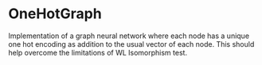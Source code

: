 # OneHotGraph

Implementation of a graph neural network where each node has a unique one hot encoding as addition to the usual vector of each node. This should help overcome the limitations of WL Isomorphism test.
